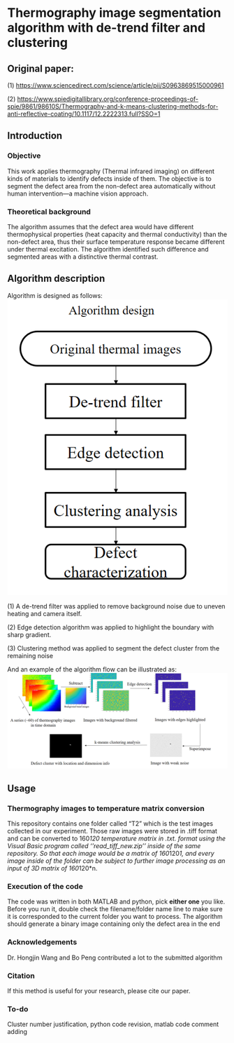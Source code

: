 # Thermography image segmentation algorithm with de-trend filter and clustering 
## Original paper: 
(1) https://www.sciencedirect.com/science/article/pii/S0963869515000961 

(2) https://www.spiedigitallibrary.org/conference-proceedings-of-spie/9861/98610S/Thermography-and-k-means-clustering-methods-for-anti-reflective-coating/10.1117/12.2222313.full?SSO=1
## Introduction
### Objective
This work applies thermography (Thermal infrared imaging) on different kinds of materials to identify defects inside of them. The objective is to segment the defect area from the non-defect area automatically without human intervention—a machine vision approach.
### Theoretical background
The algorithm assumes that the defect area would have different thermophysical properties (heat capacity and thermal conductivity) than the non-defect area, thus their surface temperature response became different under thermal excitation. The algorithm identified such difference and segmented areas with a distinctive thermal contrast. 
## Algorithm description
Algorithm is designed as follows:
![Fig 1-1 Algorithm flow](https://github.com/zhouxf53/k-means-clustering-defect-inspection/blob/master/1.png)

(1) A de-trend filter was applied to remove background noise due to uneven heating and camera itself. 

(2) Edge detection algorithm was applied to highlight the boundary with sharp gradient.

(3) Clustering method was applied to segment the defect cluster from the remaining noise

And an example of the algorithm flow can be illustrated as:
![Fig 1-2 Algorithm visualization](https://github.com/zhouxf53/k-means-clustering-defect-inspection/blob/master/2.png)

## Usage
### Thermography images to temperature matrix conversion
This repository contains one folder called “T2” which is the test images collected in our experiment. Those raw images were stored in .tiff format and can be converted to 160*120 temperature matrix in .txt. format using the Visual Basic program called ‘’read_tiff_new.zip’’ inside of the same repository. So that each image would be a matrix of 160*120*1, and every image inside of the folder can be subject to further image processing as an input of 3D matrix of 160*120*n.

### Execution of the code
The code was written in both MATLAB and python, pick **either one** you like. Before you run it, double check the filename/folder name line to make sure it is corresponded to the current folder you want to process. The algorithm should generate a binary image containing only the defect area in the end

### Acknowledgements
Dr. Hongjin Wang and Bo Peng contributed a lot to the submitted algorithm

### Citation
If this method is useful for your research, please cite our paper.

### To-do
Cluster number justification, python code revision, matlab code comment adding

